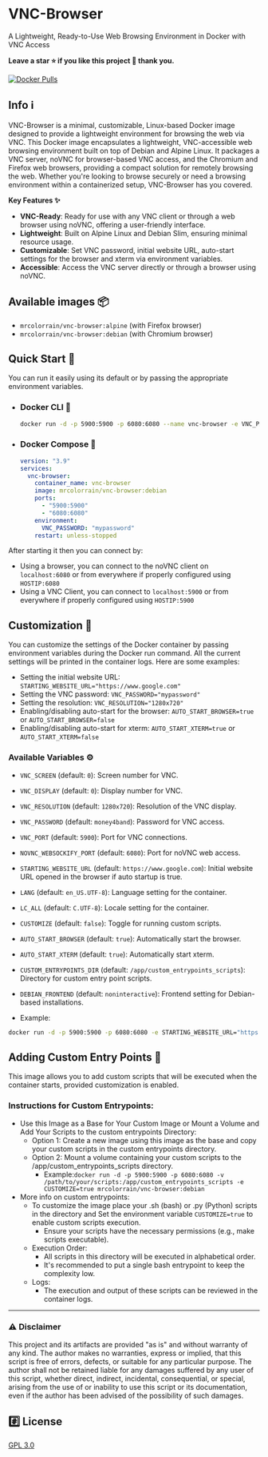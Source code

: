 # VNC-Browser 
A Lightweight, Ready-to-Use Web Browsing Environment in Docker with VNC Access

**Leave a star ⭐ if you like this project 🙂 thank you.**

[![Docker Pulls](https://img.shields.io/docker/pulls/mrcolorrain/vnc-browser.svg)](https://hub.docker.com/repository/docker/mrcolorrain/vnc-browser)

## Info :information_source:
VNC-Browser is a minimal, customizable, Linux-based Docker image designed to provide a lightweight environment for browsing the web via VNC.
This Docker image encapsulates a lightweight, VNC-accessible web browsing environment built on top of Debian and Alpine Linux. It packages a VNC server, noVNC for browser-based VNC access, and the Chromium and Firefox web browsers, providing a compact solution for remotely browsing the web. Whether you're looking to browse securely or need a browsing environment within a containerized setup, VNC-Browser has you covered.

**Key Features ✨**

- **VNC-Ready**: Ready for use with any VNC client or through a web browser using noVNC, offering a user-friendly interface.
- **Lightweight**: Built on Alpine Linux and Debian Slim, ensuring minimal resource usage.
- **Customizable**: Set VNC password, initial website URL, auto-start settings for the browser and xterm via environment variables.
- **Accessible**: Access the VNC server directly or through a browser using noVNC.

## Available images 📦

- `mrcolorrain/vnc-browser:alpine` (with Firefox browser)
- `mrcolorrain/vnc-browser:debian` (with Chromium browser)

## Quick Start 🚀
You can run it easily using its default or by passing the appropriate environment variables.

- ### Docker CLI 🐳
  ```bash
  docker run -d -p 5900:5900 -p 6080:6080 --name vnc-browser -e VNC_PASSWORD="mypassword" mrcolorrain/vnc-browser:debian
  ```

- ### Docker Compose 🐳
  ```yaml
  version: "3.9"
  services:
    vnc-browser:
      container_name: vnc-browser
      image: mrcolorrain/vnc-browser:debian
      ports:
        - "5900:5900"
        - "6080:6080"
      environment:
        VNC_PASSWORD: "mypassword"
      restart: unless-stopped
    ```
After starting it then you can connect by:
- Using a browser, you can connect to the noVNC client on `localhost:6080` or from everywhere if properly configured using `HOSTIP:6080`
- Using a VNC Client, you can connect to `localhost:5900` or from everywhere if properly configured using `HOSTIP:5900`
## Customization 🎨
You can customize the settings of the Docker container by passing environment variables during the Docker run command. All the current settings will be printed in the container logs. Here are some examples:
- Setting the initial website URL: `STARTING_WEBSITE_URL="https://www.google.com"`
- Setting the VNC password: `VNC_PASSWORD="mypassword"`
- Setting the resolution: `VNC_RESOLUTION="1280x720"`
- Enabling/disabling auto-start for the browser: `AUTO_START_BROWSER=true` or `AUTO_START_BROWSER=false`
- Enabling/disabling auto-start for xterm: `AUTO_START_XTERM=true` or `AUTO_START_XTERM=false`

### Available Variables ⚙️
- `VNC_SCREEN` (default: `0`): Screen number for VNC.
- `VNC_DISPLAY` (default: `0`): Display number for VNC.
- `VNC_RESOLUTION` (default: `1280x720`): Resolution of the VNC display.
- `VNC_PASSWORD` (default: `money4band`): Password for VNC access.
- `VNC_PORT` (default: `5900`): Port for VNC connections.
- `NOVNC_WEBSOCKIFY_PORT` (default: `6080`): Port for noVNC web access.
- `STARTING_WEBSITE_URL` (default: `https://www.google.com`): Initial website URL opened in the browser if auto startup is true.
- `LANG` (default: `en_US.UTF-8`): Language setting for the container.
- `LC_ALL` (default: `C.UTF-8`): Locale setting for the container.
- `CUSTOMIZE` (default: `false`): Toggle for running custom scripts.
- `AUTO_START_BROWSER` (default: `true`): Automatically start the browser.
- `AUTO_START_XTERM` (default: `true`): Automatically start xterm.
- `CUSTOM_ENTRYPOINTS_DIR` (default: `/app/custom_entrypoints_scripts`): Directory for custom entry point scripts.
- `DEBIAN_FRONTEND` (default: `noninteractive`): Frontend setting for Debian-based installations.

- Example:
```sh
docker run -d -p 5900:5900 -p 6080:6080 -e STARTING_WEBSITE_URL="https://www.bing.com" -e VNC_PASSWORD="mypassword" -e VNC_RESOLUTION="1920x1080" -e AUTO_START_BROWSER=true -e AUTO_START_XTERM=true mrcolorrain/vnc-browser:alpine
```

## Adding Custom Entry Points 📜
This image allows you to add custom scripts that will be executed when the container starts, provided customization is enabled.

### Instructions for Custom Entrypoints:
- Use this Image as a Base for Your Custom Image or Mount a Volume and Add Your Scripts to the custom entrypoints Directory:
  - Option 1: Create a new image using this image as the base and copy your custom scripts in the custom entrypoints directory.
  - Option 2: Mount a volume containing your custom scripts to the /app/custom_entrypoints_scripts directory.
    - Example:`docker run -d -p 5900:5900 -p 6080:6080 -v /path/to/your/scripts:/app/custom_entrypoints_scripts -e CUSTOMIZE=true mrcolorrain/vnc-browser:debian`
- More info on custom entrypoints:
  - To customize the image place your .sh (bash) or .py (Python) scripts in the directory and Set the environment variable `CUSTOMIZE=true` to enable custom scripts execution.
    - Ensure your scripts have the necessary permissions (e.g., make scripts executable).
  - Execution Order:
    - All scripts in this directory will be executed in alphabetical order.
    - It's recommended to put a single bash entrypoint to keep the complexity low.
  - Logs:
    - The execution and output of these scripts can be reviewed in the container logs.

---

### :warning: Disclaimer
This project and its artifacts are provided "as is" and without warranty of any kind.
The author makes no warranties, express or implied, that this script is free of errors, defects, or suitable for any particular purpose.
The author shall not be retained liable for any damages suffered by any user of this script, whether direct, indirect, incidental, consequential, or special, arising from the use of or inability to use this script or its documentation, even if the author has been advised of the possibility of such damages.

## :hash: License
[GPL 3.0](https://www.gnu.org/licenses/gpl-3.0.html)
